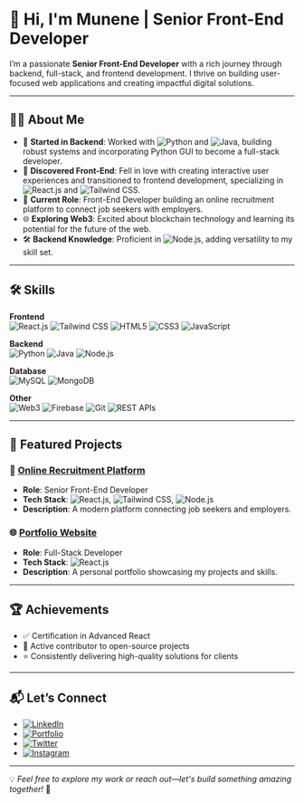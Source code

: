 # 👋 Hi, I'm Munene | Senior Front-End Developer  

I’m a passionate **Senior Front-End Developer** with a rich journey through backend, full-stack, and frontend development. I thrive on building user-focused web applications and creating impactful digital solutions.  

---

## 👨‍💻 About Me  

- 🌟 **Started in Backend**: Worked with ![Python](https://cdn.simpleicons.org/python/3776AB) and ![Java](https://cdn.simpleicons.org/java/007396), building robust systems and incorporating Python GUI to become a full-stack developer.  
- 🎨 **Discovered Front-End**: Fell in love with creating interactive user experiences and transitioned to frontend development, specializing in ![React.js](https://cdn.simpleicons.org/react/61DAFB) and ![Tailwind CSS](https://cdn.simpleicons.org/tailwindcss/06B6D4).  
- 🚀 **Current Role**: Front-End Developer building an online recruitment platform to connect job seekers with employers.  
- 🌐 **Exploring Web3**: Excited about blockchain technology and learning its potential for the future of the web.  
- 🛠️ **Backend Knowledge**: Proficient in ![Node.js](https://cdn.simpleicons.org/nodedotjs/339933), adding versatility to my skill set.  

---

## 🛠️ Skills  

**Frontend**  
![React.js](https://cdn.simpleicons.org/react/61DAFB) ![Tailwind CSS](https://cdn.simpleicons.org/tailwindcss/06B6D4) ![HTML5](https://cdn.simpleicons.org/html5/E34F26) ![CSS3](https://cdn.simpleicons.org/css3/1572B6) ![JavaScript](https://cdn.simpleicons.org/javascript/F7DF1E)  

**Backend**  
![Python](https://cdn.simpleicons.org/python/3776AB) ![Java](https://cdn.simpleicons.org/java/007396) ![Node.js](https://cdn.simpleicons.org/nodedotjs/339933)  

**Database**  
![MySQL](https://cdn.simpleicons.org/mysql/4479A1) ![MongoDB](https://cdn.simpleicons.org/mongodb/47A248)  

**Other**  
![Web3](https://cdn.simpleicons.org/web3.js/F16822) ![Firebase](https://cdn.simpleicons.org/firebase/FFCA28) ![Git](https://cdn.simpleicons.org/git/F05032) ![REST APIs](https://cdn.simpleicons.org/postman/FF6C37)  

---

## 🌟 Featured Projects  

### 📝 [Online Recruitment Platform](https://enkaare.com)  
- **Role**: Senior Front-End Developer  
- **Tech Stack**: ![React.js](https://cdn.simpleicons.org/react/61DAFB), ![Tailwind CSS](https://cdn.simpleicons.org/tailwindcss/06B6D4), ![Node.js](https://cdn.simpleicons.org/nodedotjs/339933)  
- **Description**: A modern platform connecting job seekers and employers.  

### 🌐 [Portfolio Website](https://munene.com)  
- **Role**: Full-Stack Developer  
- **Tech Stack**: ![React.js](https://cdn.simpleicons.org/react/61DAFB)  
- **Description**: A personal portfolio showcasing my projects and skills.  

---

## 🏆 Achievements  

- ✅ Certification in Advanced React  
- 🤝 Active contributor to open-source projects  
- ⭐ Consistently delivering high-quality solutions for clients  

---

## 📬 Let’s Connect  

- [![LinkedIn](https://img.shields.io/badge/LinkedIn-Connect-blue?style=flat-square&logo=linkedin)](https://www.linkedin.com/in/munenemade/)  
- [![Portfolio](https://img.shields.io/badge/Portfolio-Visit-orange?style=flat-square&logo=firefox)](https://munene.com)  
- [![Twitter](https://img.shields.io/badge/X-Follow-blue?style=flat-square&logo=twitter)](https://x.com/munene_antoney?t=ZxeDlf1RoryeN5OTUeZwAg&s=09)  
- [![Instagram](https://img.shields.io/badge/Instagram-Follow-purple?style=flat-square&logo=instagram)](https://www.instagram.com/munenemade/profilecard/?igsh=MTQ4M3d3Zm80aHQ0eA==)  

---

💡 *Feel free to explore my work or reach out—let's build something amazing together!* 🚀  

<!--
**antomunene/antomunene** is a ✨ _special_ ✨ repository because its `README.md` (this file) appears on your GitHub profile.

Here are some ideas to get you started:

- 🔭 I’m currently working on ...
- 🌱 I’m currently learning ...
- 👯 I’m looking to collaborate on ...
- 🤔 I’m looking for help with ...
- 💬 Ask me about ...
- 📫 How to reach me: ...
- 😄 Pronouns: ...
- ⚡ Fun fact: ...
-->
